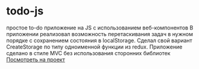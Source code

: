 # todo-js

простое to-do приложение на JS с использованием веб-компонентов
В приложении реализовал возможность перетаскивания задач в нужном порядке с сохранением состояния в localStorage.
Сделал свой вариант CreateStorage по типу одноименной функции из redux.
Приложение сделано в стиле MVC без использования сторонних библиотек
<a href="https://andreyuytov.github.io/todo-js/">Посмотреть на проект</a>
